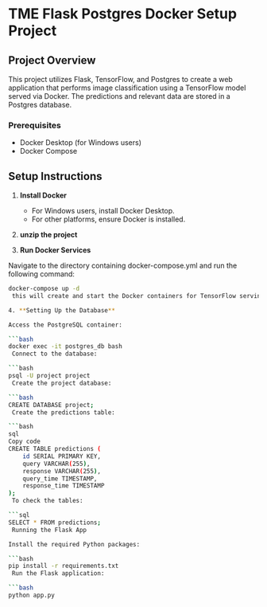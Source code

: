 # TME Flask Postgres Docker Setup Project

## Project Overview
This project utilizes Flask, TensorFlow, and Postgres to create a web application that performs image classification using a TensorFlow model served via Docker. The predictions and relevant data are stored in a Postgres database.

### Prerequisites
- Docker Desktop (for Windows users)
- Docker Compose

## Setup Instructions

1. **Install Docker**

   - For Windows users, install Docker Desktop.
   - For other platforms, ensure Docker is installed.

2. **unzip the project**

3. **Run Docker Services**

Navigate to the directory containing docker-compose.yml and run the following command:

```bash
docker-compose up -d
 this will create and start the Docker containers for TensorFlow serving and PostgreSQL.

4. **Setting Up the Database**

Access the PostgreSQL container:

```bash
docker exec -it postgres_db bash
 Connect to the database:

```bash
psql -U project project
 Create the project database:

```bash
CREATE DATABASE project;
 Create the predictions table:

```bash
sql
Copy code
CREATE TABLE predictions (
    id SERIAL PRIMARY KEY,
    query VARCHAR(255),
    response VARCHAR(255),
    query_time TIMESTAMP,
    response_time TIMESTAMP
);
 To check the tables:

```sql
SELECT * FROM predictions;
 Running the Flask App

Install the required Python packages:

```bash
pip install -r requirements.txt
 Run the Flask application:

```bash
python app.py
